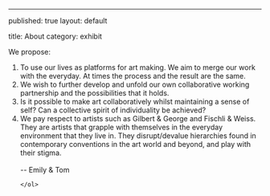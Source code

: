 ---
published: true
layout: default

title: About
category: exhibit

We propose:
    <br>
    <ol>
      <li>To use our lives as platforms for art making. We aim to merge our work with the everyday. At times the process and the result are the same.</li>
      <li>We wish to further develop and unfold our own collaborative working partnership and the possibilities that it holds.</li>
      <li>Is it possible to make art collaboratively whilst maintaining a sense of self? Can a collective spirit of individuality be achieved?</li>
      <li>We pay respect to artists such as Gilbert & George and Fischli & Weiss. They are artists that grapple with
themselves in the everyday environment that they live in. They disrupt/devalue hierarchies found in contemporary
conventions in the art world and beyond, and play with their stigma.
<br><br>
-- Emily & Tom</li>
     
    </ol>

